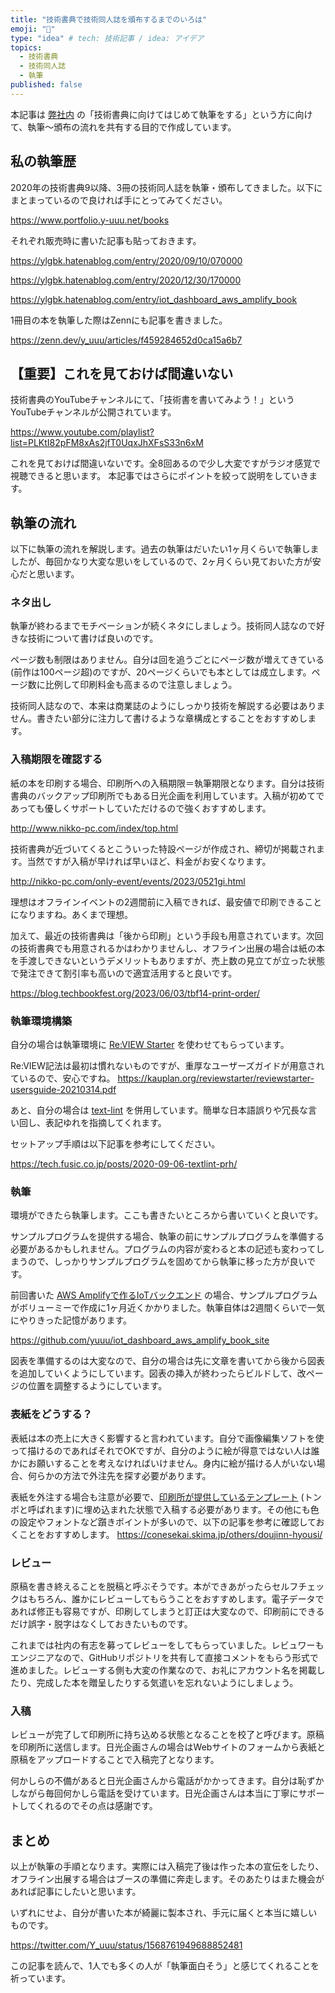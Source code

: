 ```yaml
---
title: "技術書典で技術同人誌を頒布するまでのいろは"
emoji: "📗"
type: "idea" # tech: 技術記事 / idea: アイデア
topics:
  - 技術書典
  - 技術同人誌
  - 執筆
published: false
---
```


本記事は [弊社内](https://zenn.dev/p/fusic) の「技術書典に向けてはじめて執筆をする」という方に向けて、執筆〜頒布の流れを共有する目的で作成しています。

## 私の執筆歴

2020年の技術書典9以降、3冊の技術同人誌を執筆・頒布してきました。以下にまとまっているので良ければ手にとってみてください。

https://www.portfolio.y-uuu.net/books

それぞれ販売時に書いた記事も貼っておきます。

https://ylgbk.hatenablog.com/entry/2020/09/10/070000

https://ylgbk.hatenablog.com/entry/2020/12/30/170000

https://ylgbk.hatenablog.com/entry/iot_dashboard_aws_amplify_book

1冊目の本を執筆した際はZennにも記事を書きました。

https://zenn.dev/y_uuu/articles/f459284652d0ca15a6b7

## 【重要】これを見ておけば間違いない

技術書典のYouTubeチャンネルにて、「技術書を書いてみよう！」というYouTubeチャンネルが公開されています。

https://www.youtube.com/playlist?list=PLKtI82pFM8xAs2jfT0UqxJhXFsS33n6xM

これを見ておけば間違いないです。全8回あるので少し大変ですがラジオ感覚で視聴できると思います。
本記事ではさらにポイントを絞って説明をしていきます。

## 執筆の流れ

以下に執筆の流れを解説します。過去の執筆はだいたい1ヶ月くらいで執筆しましたが、毎回かなり大変な思いをしているので、2ヶ月くらい見ておいた方が安心だと思います。

### ネタ出し

執筆が終わるまでモチベーションが続くネタにしましょう。技術同人誌なので好きな技術について書けば良いのです。

ページ数も制限はありません。自分は回を追うごとにページ数が増えてきている(前作は100ページ超)のですが、20ページくらいでも本としては成立します。ページ数に比例して印刷料金も高まるので注意しましょう。

技術同人誌なので、本来は商業誌のようにしっかり技術を解説する必要はありません。書きたい部分に注力して書けるような章構成とすることをおすすめします。

### 入稿期限を確認する

紙の本を印刷する場合、印刷所への入稿期限＝執筆期限となります。自分は技術書典のバックアップ印刷所でもある日光企画を利用しています。入稿が初めてであっても優しくサポートしていただけるので強くおすすめします。

http://www.nikko-pc.com/index/top.html

技術書典が近づいてくるとこういった特設ページが作成され、締切が掲載されます。当然ですが入稿が早ければ早いほど、料金がお安くなります。

http://nikko-pc.com/only-event/events/2023/0521gi.html

理想はオフラインイベントの2週間前に入稿できれば、最安値で印刷できることになりますね。あくまで理想。

加えて、最近の技術書典は「後から印刷」という手段も用意されています。次回の技術書典でも用意されるかはわかりませんし、オフライン出展の場合は紙の本を手渡しできないというデメリットもありますが、売上数の見立てが立った状態で発注できて割引率も高いので適宜活用すると良いです。

https://blog.techbookfest.org/2023/06/03/tbf14-print-order/

### 執筆環境構築

自分の場合は執筆環境に [Re:VIEW Starter](https://kauplan.org/reviewstarter/) を使わせてもらっています。

Re:VIEW記法は最初は慣れないものですが、重厚なユーザーズガイドが用意されているので、安心ですね。
https://kauplan.org/reviewstarter/reviewstarter-usersguide-20210314.pdf

あと、自分の場合は [text-lint]() を併用しています。簡単な日本語誤りや冗長な言い回し、表記ゆれを指摘してくれます。

セットアップ手順は以下記事を参考にしてください。

https://tech.fusic.co.jp/posts/2020-09-06-textlint-prh/

### 執筆

環境ができたら執筆します。ここも書きたいところから書いていくと良いです。

サンプルプログラムを提供する場合、執筆の前にサンプルプログラムを準備する必要があるかもしれません。プログラムの内容が変わると本の記述も変わってしまうので、しっかりサンプルプログラムを固めてから執筆に移った方が良いです。

前回書いた [AWS Amplifyで作るIoTバックエンド](https://techbookfest.org/product/ph4YMFR31tnMxEnWrba0Wd?productVariantID=sTL00W9EW0fB5V0DnxYJ20) の場合、サンプルプログラムがボリューミーで作成に1ヶ月近くかかりました。執筆自体は2週間くらいで一気にやりきった記憶があります。

https://github.com/yuuu/iot_dashboard_aws_amplify_book_site

図表を準備するのは大変なので、自分の場合は先に文章を書いてから後から図表を追加していくようにしています。図表の挿入が終わったらビルドして、改ページの位置を調整するようにしています。

### 表紙をどうする？

表紙は本の売上に大きく影響すると言われています。自分で画像編集ソフトを使って描けるのであればそれでOKですが、自分のように絵が得意ではない人は誰かにお願いすることを考えなければいけません。身内に絵が描ける人がいない場合、何らかの方法で外注先を探す必要があります。

表紙を外注する場合も注意が必要で、[印刷所が提供しているテンプレート](http://www.nikko-pc.com/offset/template/tonbo.html) (トンボと呼ばれます)に埋め込まれた状態で入稿する必要があります。その他にも色の設定やフォントなど躓きポイントが多いので、以下の記事を参考に確認しておくことをおすすめします。
https://conesekai.skima.jp/others/doujinn-hyousi/

### レビュー

原稿を書き終えることを脱稿と呼ぶそうです。本ができあがったらセルフチェックはもちろん、誰かにレビューしてもらうことをおすすめします。電子データであれば修正も容易ですが、印刷してしまうと訂正は大変なので、印刷前にできるだけ誤字・脱字はなくしておきたいものです。

これまでは社内の有志を募ってレビューをしてもらっていました。レビュワーもエンジニアなので、GitHubリポジトリを共有して直接コメントをもらう形式で進めました。レビューする側も大変の作業なので、お礼にアカウント名を掲載したり、完成した本を贈呈したりする気遣いを忘れないようにしましょう。

### 入稿

レビューが完了して印刷所に持ち込める状態となることを校了と呼びます。原稿を印刷所に送信します。日光企画さんの場合はWebサイトのフォームから表紙と原稿をアップロードすることで入稿完了となります。

何かしらの不備があると日光企画さんから電話がかかってきます。自分は恥ずかしながら毎回何かしら電話を受けています。日光企画さんは本当に丁寧にサポートしてくれるのでその点は感謝です。

## まとめ

以上が執筆の手順となります。実際には入稿完了後は作った本の宣伝をしたり、オフライン出展する場合はブースの準備に奔走します。そのあたりはまた機会があれば記事にしたいと思います。

いずれにせよ、自分が書いた本が綺麗に製本され、手元に届くと本当に嬉しいものです。

https://twitter.com/Y_uuu/status/1568761949688852481

この記事を読んで、1人でも多くの人が「執筆面白そう」と感じてくれることを祈っています。
